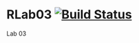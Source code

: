 # RLab03 [![Build Status](https://travis-ci.org/menon1234/RLab03.svg?branch=master)](https://travis-ci.org/menon1234/RLab03)
 Lab 03
